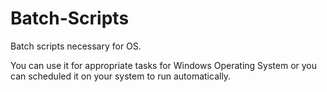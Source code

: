 # Batch-Scripts
Batch scripts necessary for OS.

You can use it for appropriate tasks for Windows Operating System or you can scheduled it on your system to run automatically.
